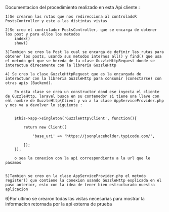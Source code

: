 Documentacion del procedimiento realizado en esta Api cliente :

	1)Se crearon las rutas que nos redirecciona al controladoR PostsController y este a las distintas vistas

	2)Se creo el controlador PostsController, que se encarga de obtener los post y para ellos los metodos 	
		index()
		show()

	3)Tambien se creo la Post la cual se encarga de definir las rutas para obtener los posts, usando sus metodos internos all() y find() que usa el metodo get que se hereda de la clase GuzzleHttpRequest donde se interactua direcamente con la libreria GuzzleHttp

	4) Se creo la clase GuzzleHttpRequest que es la encargada de interactuar con la libreria GuzzleHttp para consumir (conectarse) con otras apis (Backend).

		En esta clase se crea un constructor dond ese inyecta el cliente de GuzzleHttp, laravel busca en su contenedor si tiene una llave con eñl nombre de GuzzleHttp\Client y va a la clase AppServiceProvider.php y nos va a devolver lo siguiente :


		$this->app->singleton('GuzzleHttp\Client', function(){

            return new Client([
                
                'base_uri' => 'https://jsonplaceholder.typicode.com/',
                 
            ]);
        });

		o sea la conexion con la api correspondiente a la url que le pasamos


	5)Tambien se creo en la clase AppServiceProvider.php el metodo register() que contiene la conexion usando GuzzleHttp explicada en el paso anterior, esto con la idea de tener bien estructurado nuestra aplicacion 

6)Por ultimo se crearon todas las vistas necesarias para mostrar la informacion retornada por la api externa de prueba
